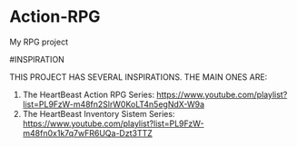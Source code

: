 # Action-RPG
My RPG project

#INSPIRATION

THIS PROJECT HAS SEVERAL INSPIRATIONS. THE MAIN ONES ARE:

 1) The HeartBeast Action RPG Series: https://www.youtube.com/playlist?list=PL9FzW-m48fn2SlrW0KoLT4n5egNdX-W9a
 2) The HeartBeast Inventory Sistem Series: https://www.youtube.com/playlist?list=PL9FzW-m48fn0x1k7q7wFR6UQa-Dzt3TTZ
